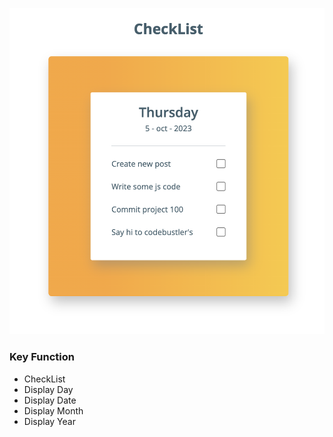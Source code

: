 
![รูปภาพ](image/CheckList.png)

### Key Function

- CheckList 
- Display Day
- Display Date
- Display Month
- Display Year
